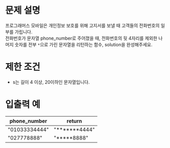 # 문제 설명

프로그래머스 모바일은 개인정보 보호를 위해 고지서를 보낼 때 고객들의 전화번호의 일부를 가립니다.  
전화번호가 문자열 phone_number로 주어졌을 때, 전화번호의 뒷 4자리를 제외한 나머지 숫자를 전부 `*`으로 가린 문자열을 리턴하는 함수, solution을 완성해주세요.

# 제한 조건

* s는 길이 4 이상, 20이하인 문자열입니다.

# 입출력 예

| phone_number | return |
| --- | --- |
| "01033334444" | "*******4444" |
| "027778888" | "*****8888" |